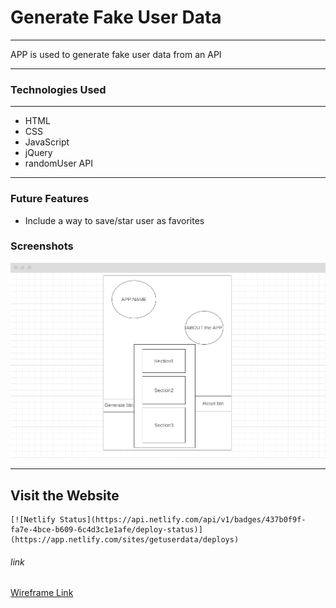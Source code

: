 # Generate Fake User Data

---

APP is used to generate fake user data from an API

---

### Technologies Used
--- 

- HTML
- CSS
- JavaScript
- jQuery
- randomUser API

---

### Future Features

- Include a way to save/star user as favorites

### Screenshots

![screenshot of design idea](./img/Wireframe.PNG)

---

## Visit the Website
    [![Netlify Status](https://api.netlify.com/api/v1/badges/437b0f9f-fa7e-4bce-b609-6c4d3c1e1afe/deploy-status)](https://app.netlify.com/sites/getuserdata/deploys)

###### link
[Wireframe Link](https://wireframe.cc/v7b0Xf)
